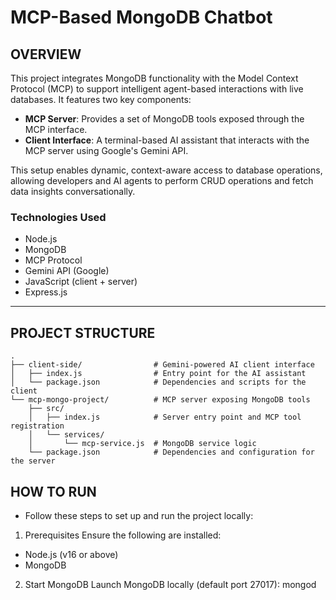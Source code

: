 # MCP-Based MongoDB Chatbot

## OVERVIEW

This project integrates MongoDB functionality with the Model Context Protocol (MCP) to support intelligent agent-based interactions with live databases. It features two key components:

- **MCP Server**: Provides a set of MongoDB tools exposed through the MCP interface.
- **Client Interface**: A terminal-based AI assistant that interacts with the MCP server using Google's Gemini API.

This setup enables dynamic, context-aware access to database operations, allowing developers and AI agents to perform CRUD operations and fetch data insights conversationally.

### Technologies Used

- Node.js
- MongoDB
- MCP Protocol
- Gemini API (Google)
- JavaScript (client + server)
- Express.js

---

## PROJECT STRUCTURE

```plaintext
.
├── client-side/                # Gemini-powered AI client interface
│   ├── index.js                # Entry point for the AI assistant
│   └── package.json            # Dependencies and scripts for the client
└── mcp-mongo-project/          # MCP server exposing MongoDB tools
    ├── src/
    │   ├── index.js            # Server entry point and MCP tool registration
    │   └── services/
    │       └── mcp-service.js  # MongoDB service logic
    └── package.json            # Dependencies and configuration for the server
```

## HOW TO RUN
- Follow these steps to set up and run the project locally:

1. Prerequisites
Ensure the following are installed:

- Node.js (v16 or above)
- MongoDB

2. Start MongoDB
Launch MongoDB locally (default port 27017):
mongod
